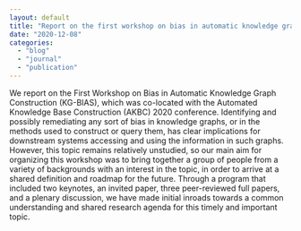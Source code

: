 ```yaml
---
layout: default
title: "Report on the first workshop on bias in automatic knowledge graph construction at AKBC 2020"
date: "2020-12-08"
categories:
  - "blog"
  - "journal"
  - "publication"
---
```


We report on the First Workshop on Bias in Automatic Knowledge Graph Construction (KG-BIAS), which was co-located with the Automated Knowledge Base Construction (AKBC) 2020 conference. Identifying and possibly remediating any sort of bias in knowledge graphs, or in the methods used to construct or query them, has clear implications for downstream systems accessing and using the information in such graphs. However, this topic remains relatively unstudied, so our main aim for organizing this workshop was to bring together a group of people from a variety of backgrounds with an interest in the topic, in order to arrive at a shared definition and roadmap for the future. Through a program that included two keynotes, an invited paper, three peer-reviewed full papers, and a plenary discussion, we have made initial inroads towards a common understanding and shared research agenda for this timely and important topic.
